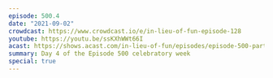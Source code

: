 ```yaml
---
episode: 500.4
date: "2021-09-02"
crowdcast: https://www.crowdcast.io/e/in-lieu-of-fun-episode-128
youtube: https://youtu.be/ssKXhWWt66I
acast: https://shows.acast.com/in-lieu-of-fun/episodes/episode-500-part-iv-lisa-page-and-the-lisa-page-puppet
summary: Day 4 of the Episode 500 celebratory week
special: true
---
```

